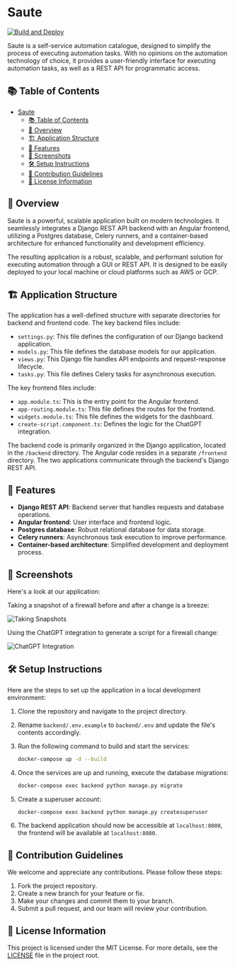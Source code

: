 # Saute

[![Build and Deploy](https://github.com/cdot65/saute/actions/workflows/backend.yml/badge.svg)](https://github.com/cdot65/saute/actions/workflows/backend.yml)

Saute is a self-service automation catalogue, designed to simplify the process of executing automation tasks. With no opinions on the automation technology of choice, it provides a user-friendly interface for executing automation tasks, as well as a REST API for programmatic access.

## 📚 Table of Contents

- [Saute](#saute)
  - [📚 Table of Contents](#-table-of-contents)
  - [📖 Overview](#-overview)
  - [🏗️ Application Structure](#️-application-structure)
  - [🚀 Features](#-features)
  - [📸 Screenshots](#-screenshots)
  - [🛠️ Setup Instructions](#️-setup-instructions)
  - [👥 Contribution Guidelines](#-contribution-guidelines)
  - [📜 License Information](#-license-information)

## 📖 Overview

Saute is a powerful, scalable application built on modern technologies. It seamlessly integrates a Django REST API backend with an Angular frontend, utilizing a Postgres database, Celery runners, and a container-based architecture for enhanced functionality and development efficiency.

The resulting application is a robust, scalable, and performant solution for executing automation through a GUI or REST API. It is designed to be easily deployed to your local machine or cloud platforms such as AWS or GCP.

## 🏗️ Application Structure

The application has a well-defined structure with separate directories for backend and frontend code. The key backend files include:

- `settings.py`: This file defines the configuration of our Django backend application.
- `models.py`: This file defines the database models for our application.
- `views.py`: This Django file handles API endpoints and request-response lifecycle.
- `tasks.py`: This file defines Celery tasks for asynchronous execution.

The key frontend files include:

- `app.module.ts`: This is the entry point for the Angular frontend.
- `app-routing.module.ts`: This file defines the routes for the frontend.
- `widgets.module.ts`: This file defines the widgets for the dashboard.
- `create-script.component.ts`: Defines the logic for the ChatGPT integration.

The backend code is primarily organized in the Django application, located in the `/backend` directory. The Angular code resides in a separate `/frontend` directory. The two applications communicate through the backend's Django REST API.

## 🚀 Features

- **Django REST API**: Backend server that handles requests and database operations.
- **Angular frontend**: User interface and frontend logic.
- **Postgres database**: Robust relational database for data storage.
- **Celery runners**: Asynchronous task execution to improve performance.
- **Container-based architecture**: Simplified development and deployment process.

## 📸 Screenshots

Here's a look at our application:

Taking a snapshot of a firewall before and after a change is a breeze:

![Taking Snapshots](docs/images/snapshots.gif)

Using the ChatGPT integration to generate a script for a firewall change:

![ChatGPT Integration](docs/images/chatgpt.gif)

## 🛠️ Setup Instructions

Here are the steps to set up the application in a local development environment:

1. Clone the repository and navigate to the project directory.
2. Rename `backend/.env.example` to `backend/.env` and update the file's contents accordingly.
3. Run the following command to build and start the services:

   ```bash
   docker-compose up -d --build
   ```

4. Once the services are up and running, execute the database migrations:

   ```bash
   docker-compose exec backend python manage.py migrate
   ```

5. Create a superuser account:

   ```bash
   docker-compose exec backend python manage.py createsuperuser
   ```

6. The backend application should now be accessible at `localhost:8000`, the frontend will be available at `localhost:8080`.

## 👥 Contribution Guidelines

We welcome and appreciate any contributions. Please follow these steps:

1. Fork the project repository.
2. Create a new branch for your feature or fix.
3. Make your changes and commit them to your branch.
4. Submit a pull request, and our team will review your contribution.

## 📜 License Information

This project is licensed under the MIT License. For more details, see the [LICENSE](LICENSE) file in the project root.
